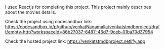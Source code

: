 I used Reactjs for completing this project.
This project mainly describes about the movies details.

Check the project using codesandbox link:
https://codesandbox.io/p/github/venkatNagamalla/venkatstmdbproject/draft/empty-http?workspaceId=86b27037-6487-46d7-9ceb-01ba70d37954

Check the hosted project link:
https://venkatstmdbproject.netlify.app
